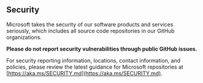 <!-- Copyright (c) Microsoft Corporation.
 Licensed under the MIT License. -->
<!-- BEGIN MICROSOFT SECURITY.MD V1.0.0 BLOCK -->

## Security

Microsoft takes the security of our software products and services seriously, which
includes all source code repositories in our GitHub organizations.

**Please do not report security vulnerabilities through public GitHub issues.**

For security reporting information, locations, contact information, and policies,
please review the latest guidance for Microsoft repositories at
[https://aka.ms/SECURITY.md](https://aka.ms/SECURITY.md).

<!-- END MICROSOFT SECURITY.MD BLOCK -->
